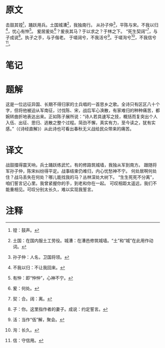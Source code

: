 # 原文
击鼓其镗[^1]，踊跃用兵。土国城漕[^2]，我独南行。
从孙子仲[^3]，平陈与宋。不我以归[^4]，忧心有忡[^5]。
爰居爰处[^6]？爰丧其马？于以求之？于林之下。
“死生契阔”[^7]，与子成说[^8]。执子之手，与子偕老。
于嗟阔兮，不我活兮[^9]。于嗟洵兮[^10]，不我信兮[^11]。
# 笔记

# 题解
这是一位远征异国、长期不得归家的士兵唱的一首思乡之歌。全诗只有区区八十个字，但将他被迫从军南征，讨伐陈、宋，战后军心涣散，有家难归的种种痛苦，都婉转曲折地表达出来。正如陈子展所说：“诗人若具速写之技，概括而复突出个人入伍、出征、思归、逃散之整个过程。简劲不懈，真实有力，至今读之，犹有实感。”（《诗经直解》）从此诗也可看出春秋无义战给民众带来的痛苦。
# 译文
战鼓擂得震天响，兵士踊跃练武忙。有的修路筑城墙，我独从军到南方。
跟随将军孙子仲，陈宋纠纷得平定。战事结束仍难归，内心忧愁神不宁。
何处居啊何处住？战马丢失在何处？哪儿能找我的马？丛林深处大树下。
“生生死死不分离”，咱们誓言记心里。我曾紧握你的手，到老和你在一起。
可叹相距太遥远，我们不能重相见。可叹分别太长久，难以实现我誓言。
# 注释

[^1]: 镗：鼓声。
[^2]: 土国：在国内服土工劳役。城漕：在漕邑修筑城墙。“土”和“城”在此用作动词。
[^3]: 孙子仲：人名，卫国将领。
[^4]: 不我以归：不让我回来。
[^5]: 有忡：即“忡忡”，心神不宁。
[^6]: 爰：何处。
[^7]: 契：合。阔：离。
[^8]: 子：你。这里指作者的妻子。成说：约定誓言。
[^9]: 活：当作“佸”解，聚会。
[^10]: 洵：长久。
[^11]: 信：守信用。